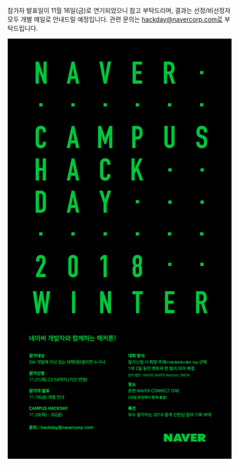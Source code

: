 참가자 발표일이 11월 16일(금)로 연기되었으니 참고 부탁드리며, 
결과는 선정/비선정자 모두 개별 메일로 안내드릴 예정입니다.
관련 문의는 hackday@navercorp.com로 부탁드립니다.

<a href="https://recruit.navercorp.com/naver/job/detail/developer?annoId=20000984&classId=&jobId=&entTypeCd=004&searchTxt=" target="_blank"><img src="/web.png"></a>

